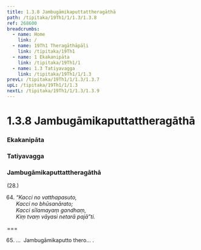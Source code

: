```yaml
---
title: 1.3.8 Jambugāmikaputtattheragāthā
path: /tipitaka/19Th1/1/1.3/1.3.8
ref: 268600
breadcrumbs:
  - name: Home
    link: /
  - name: 19Th1 Theragāthāpāḷi
    link: /tipitaka/19Th1
  - name: 1 Ekakanipāta
    link: /tipitaka/19Th1/1
  - name: 1.3 Tatiyavagga
    link: /tipitaka/19Th1/1/1.3
prevL: /tipitaka/19Th1/1/1.3/1.3.7
upL: /tipitaka/19Th1/1/1.3
nextL: /tipitaka/19Th1/1/1.3/1.3.9
---
```


# 1.3.8 Jambugāmikaputtattheragāthā

### Ekakanipāta

### Tatiyavagga

### Jambugāmikaputtattheragāthā

(28.)

64. _“Kacci no vatthapasuto,_  
_Kacci no bhūsanārato;_  
_Kacci sīlamayaṃ gandhaṃ,_  
_Kiṃ tvaṃ vāyasi netarā pajā”ti._  


===

65. …  Jambugāmikaputto thero… .




